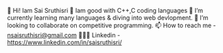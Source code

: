 👋 Hi! Iam Sai Sruthisri
 🔭 Iam good with C++,C coding languages
 🌱 I’m currently learning many languages & diving into web devlopment.
 👯 I’m looking to collaborate on competitive programming. 
 📫 How to reach me - nsaisruthisri@gmail.com
 👩🏻‍💻 Linkedin - https://www.linkedin.com/in/saisruthisri/


